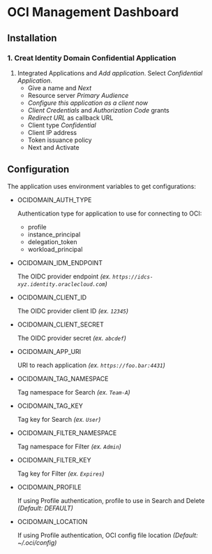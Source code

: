 # OCI Management Dashboard

## Installation

### 1. Creat Identity Domain Confidential Application

1. Integrated Applications and _Add application_. Select _Confidential Application_.
    - Give a name and _Next_
    - Resource server _Primary Audience_
    - _Configure this application as a client now_
    - _Client Credentials_ and _Authorization Code_ grants
    - _Redirect URL_ as callback URL
    - Client type _Confidential_
    - Client IP address
    - Token issuance policy
    - Next and Activate

## Configuration

The application uses environment variables to get configurations:

- OCIDOMAIN_AUTH_TYPE

    Authentication type for application to use for connecting to OCI:

  - profile
  - instance_principal
  - delegation_token
  - workload_principal

- OCIDOMAIN_IDM_ENDPOINT

    The OIDC provider endpoint _(ex. `https://idcs-xyz.identity.oraclecloud.com`)_

- OCIDOMAIN_CLIENT_ID

    The OIDC provider client ID _(ex. `12345`)_

- OCIDOMAIN_CLIENT_SECRET

    The OIDC provider secret _(ex. `abcdef`)_

- OCIDOMAIN_APP_URI

    URI to reach application _(ex. `https://foo.bar:4431`)_

- OCIDOMAIN_TAG_NAMESPACE

    Tag namespace for Search _(ex. `Team-A`)_

- OCIDOMAIN_TAG_KEY

    Tag key for Search _(ex. `User`)_

- OCIDOMAIN_FILTER_NAMESPACE

    Tag namespace for Filter _(ex. `Admin`)_

- OCIDOMAIN_FILTER_KEY

    Tag key for Filter _(ex. `Expires`)_

- OCIDOMAIN_PROFILE

    If using Profile authentication, profile to use in Search and Delete _(Default: DEFAULT)_

- OCIDOMAIN_LOCATION

    If using Profile authentication, OCI config file location _(Default: ~/.oci/config)_
